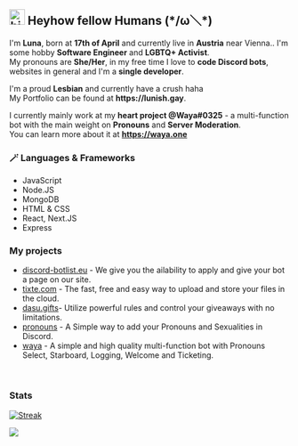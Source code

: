## <img src="https://user-images.githubusercontent.com/1303154/88677602-1635ba80-d120-11ea-84d8-d263ba5fc3c0.gif" width="28px" alt="hi"> **Heyhow fellow Humans** (\*/ω＼*)

I'm **Luna**, born at **17th of April** and currently live in **Austria** near Vienna.. I'm some hobby **Software Engineer** and **LGBTQ+ Activist**. <br />
My pronouns are **She/Her**, in my free time I  love to **code Discord bots**, websites in general and I'm a **single developer**. <br />

I'm a proud **Lesbian** and currently have a crush haha <br />
My Portfolio can be found at __https://lunish.gay__.

I currently mainly work at my **heart project @Waya#0325** - a multi-function bot with the main weight on **Pronouns** and **Server Moderation**. <br />
You can learn more about it at __<https://waya.one>__ <br />

### 🪄 Languages & Frameworks
* JavaScript
* Node.JS
* MongoDB
* HTML & CSS
* React, Next.JS
* Express


### My projects
- [discord-botlist.eu](https://discord-botlist.eu) - We give you the ailability to apply and give your bot a page on our site. <br />
- [tixte.com](https://discord.gg/cFZM3EJ3hS) - The fast, free and easy way to upload and store your files in the cloud. <br>
- [dasu.gifts](https://discord.com/oauth2/authorize?client_id=525748238255390721&permissions=322785&scope=bot%20applications.commands)- Utilize powerful rules and control your giveaways with no limitations. <br />
- [pronouns](https://prns.waya.one) - A Simple way to add your Pronouns and Sexualities in Discord. <br />
- [waya](https://waya.one/go/topgg) - A simple and high quality multi-function bot with Pronouns Select, Starboard, Logging, Welcome and Ticketing. <br />
<br />

### Stats
[![Streak](https://github-readme-streak-stats.herokuapp.com/?user=luna-devv&hide_border=true&background=0D1117&currStreakLabel=FFFFFF&sideLabels=FFFFFF&currStreakNum=FFFFFF&dates=FFFFFF&sideNums=FFFFFF&fire=f04848&ring=f04848&stroke=FFFFFFFF)]()

<a href="https://top.gg/bot/857230367350063104" style="width: 20rem">
  <img src="https://top.gg/api/widget/857230367350063104.svg">
</a>
